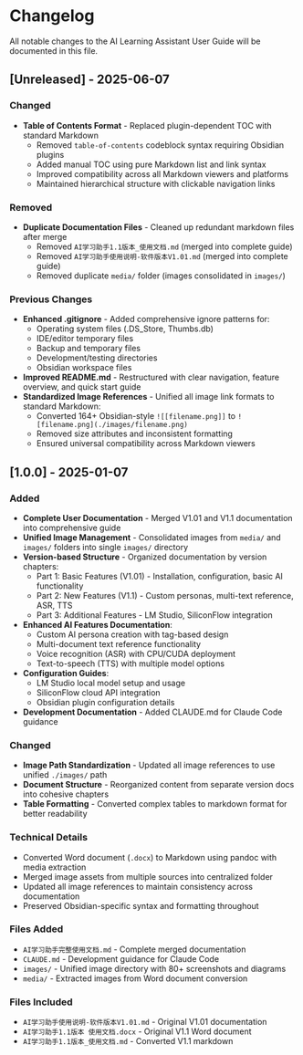 # Changelog

All notable changes to the AI Learning Assistant User Guide will be documented in this file.

## [Unreleased] - 2025-06-07

### Changed
- **Table of Contents Format** - Replaced plugin-dependent TOC with standard Markdown
  - Removed `table-of-contents` codeblock syntax requiring Obsidian plugins
  - Added manual TOC using pure Markdown list and link syntax
  - Improved compatibility across all Markdown viewers and platforms
  - Maintained hierarchical structure with clickable navigation links

### Removed
- **Duplicate Documentation Files** - Cleaned up redundant markdown files after merge
  - Removed `AI学习助手1.1版本_使用文档.md` (merged into complete guide)
  - Removed `AI学习助手使用说明-软件版本V1.01.md` (merged into complete guide)  
  - Removed duplicate `media/` folder (images consolidated in `images/`)

### Previous Changes
- **Enhanced .gitignore** - Added comprehensive ignore patterns for:
  - Operating system files (.DS_Store, Thumbs.db)
  - IDE/editor temporary files
  - Backup and temporary files
  - Development/testing directories
  - Obsidian workspace files
- **Improved README.md** - Restructured with clear navigation, feature overview, and quick start guide
- **Standardized Image References** - Unified all image link formats to standard Markdown:
  - Converted 164+ Obsidian-style `![[filename.png]]` to `![filename.png](./images/filename.png)`
  - Removed size attributes and inconsistent formatting
  - Ensured universal compatibility across Markdown viewers

## [1.0.0] - 2025-01-07

### Added
- **Complete User Documentation** - Merged V1.01 and V1.1 documentation into comprehensive guide
- **Unified Image Management** - Consolidated images from `media/` and `images/` folders into single `images/` directory
- **Version-based Structure** - Organized documentation by version chapters:
  - Part 1: Basic Features (V1.01) - Installation, configuration, basic AI functionality
  - Part 2: New Features (V1.1) - Custom personas, multi-text reference, ASR, TTS
  - Part 3: Additional Features - LM Studio, SiliconFlow integration
- **Enhanced AI Features Documentation**:
  - Custom AI persona creation with tag-based design
  - Multi-document text reference functionality  
  - Voice recognition (ASR) with CPU/CUDA deployment
  - Text-to-speech (TTS) with multiple model options
- **Configuration Guides**:
  - LM Studio local model setup and usage
  - SiliconFlow cloud API integration
  - Obsidian plugin configuration details
- **Development Documentation** - Added CLAUDE.md for Claude Code guidance

### Changed
- **Image Path Standardization** - Updated all image references to use unified `./images/` path
- **Document Structure** - Reorganized content from separate version docs into cohesive chapters
- **Table Formatting** - Converted complex tables to markdown format for better readability

### Technical Details
- Converted Word document (`.docx`) to Markdown using pandoc with media extraction
- Merged image assets from multiple sources into centralized folder
- Updated all image references to maintain consistency across documentation
- Preserved Obsidian-specific syntax and formatting throughout

### Files Added
- `AI学习助手完整使用文档.md` - Complete merged documentation
- `CLAUDE.md` - Development guidance for Claude Code
- `images/` - Unified image directory with 80+ screenshots and diagrams
- `media/` - Extracted images from Word document conversion

### Files Included
- `AI学习助手使用说明-软件版本V1.01.md` - Original V1.01 documentation
- `AI学习助手1.1版本 使用文档.docx` - Original V1.1 Word document
- `AI学习助手1.1版本_使用文档.md` - Converted V1.1 markdown